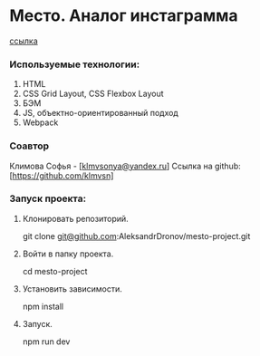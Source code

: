 # Место. Аналог инстаграмма

[ссылка](https://aleksandrdronov.github.io/mesto-project/)

### Используемые технологии:
1. HTML
2. CSS Grid Layout, CSS Flexbox Layout
3. БЭМ
4. JS, объектно-ориентированный подход
5. Webpack

### Соавтор
Климова Софья - [klmvsonya@yandex.ru]
Ссылка на github: [https://github.com/klmvsn]

### Запуск проекта:

1. Клонировать репозиторий.

   git clone git@github.com:AleksandrDronov/mesto-project.git

2. Войти в папку проекта.

   cd mesto-project

3. Установить зависимости.

   npm install

4. Запуск.

   npm run dev
